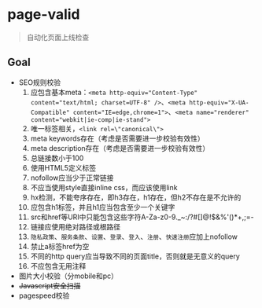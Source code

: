 page-valid
==========

> 自动化页面上线检查

Goal
----

* SEO规则校验
    1. 应包含基本meta：`<meta http-equiv="Content-Type" content="text/html; charset=UTF-8" />`、`<meta http-equiv="X-UA-Compatible" content="IE=edge,chrome=1">`、`<meta name="renderer" content="webkit|ie-comp|ie-stand">`
    2. 唯一标签相关，`<link rel=\"canonical\">`
    3. meta keywords存在（考虑是否需要进一步校验有效性）
    4. meta description存在（考虑是否需要进一步校验有效性）
    5. 总链接数小于100
    6. 使用HTML5定义标签<!doctype html>
    7. nofollow应当少于正常链接
    8. 不应当使用style直接inline css，而应该使用link
    9. hx检测，不能夸序存在，即h3存在，h1存在，但h2不存在是不允许的
    10. 应包含h1标签，并且h1应当包含至少一个关键字
    11. src和href等URI中只能包含这些字符A-Za-z0-9._~:/?#[]@!$&%'()*+,;=-
    12. 链接应使用绝对路径或根路径
    13. `隐私政策`、`服务条款`、`设置`、`登录`、`登入`、`注册`、`快速注册`应加上nofollow
    14. 禁止a标签href为空
    15. 不同的http query应当导致不同的页面title，否则就是无意义的query
    16. 不应包含无用注释
* 图片大小校验（分mobile和pc）
* <del>Javascript安全扫描</del>
* pagespeed校验